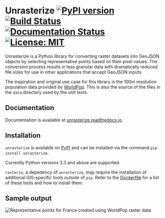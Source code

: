 # Unrasterize [![PyPI version](https://badge.fury.io/py/unrasterize.svg)](https://badge.fury.io/py/unrasterize) [![Build Status](https://travis-ci.org/tetraptych/unrasterize.svg?branch=master)](https://travis-ci.org/tetraptych/unrasterize) [![Documentation Status](https://readthedocs.org/projects/unrasterize/badge/?version=latest)](http://unrasterize.readthedocs.io/en/latest/?badge=latest) [![License: MIT](https://img.shields.io/badge/License-MIT-blue.svg)](https://opensource.org/licenses/MIT)

Unrasterize is a Python library for converting raster datasets into GeoJSON objects by selecting representative points based on their pixel values. The conversion process results in less granular data with dramatically reduced file sizes for use in other applications that accept GeoJSON inputs.

The inspiration and original use case for this library is the 100m resolution population data provided by [WorldPop](http://www.worldpop.org.uk/). This is also the source of the files in the `data` directory used by the unit tests.

## Documentation

Documentation is available at [unrasterize.readthedocs.io](https://unrasterize.readthedocs.io).

## Installation

`unrasterize` is available on [PyPI](https://pypi.python.org/pypi/unrasterize) and can be installed via the command `pip install unrasterize`.

Currently Python versions 3.3 and above are supported.

`rasterio`, a depedency of `unrasterize`, may require the installation of additional GIS-specific tools outside of `pip`. Refer to the [Dockerfile](Dockerfile) for a list of these tools and how to install them.

## Sample output

![Representative points for France created using WorldPop raster data](https://farm5.staticflickr.com/4708/39370187915_693f694b79_z_d.jpg "Representative points for France created using WorldPop raster data")
